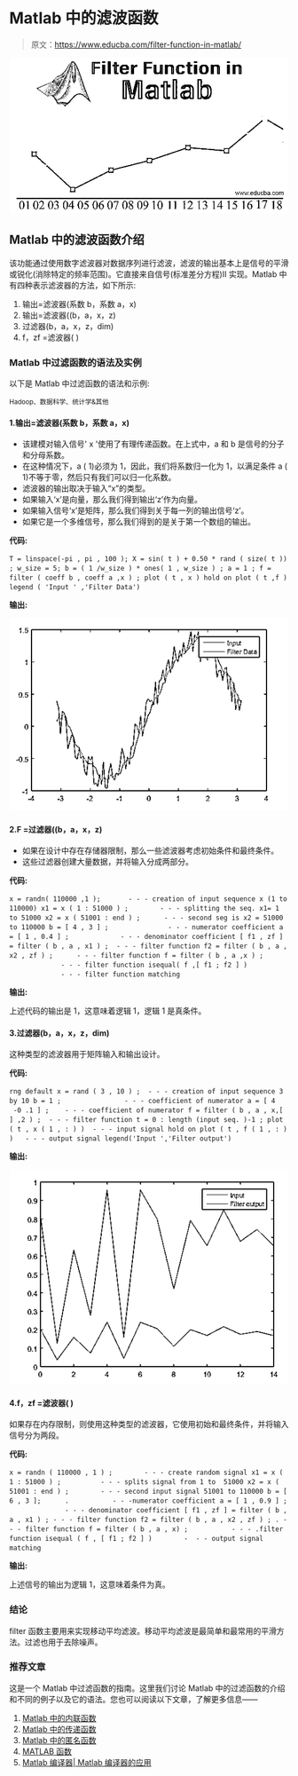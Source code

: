 # Matlab 中的滤波函数

> 原文：<https://www.educba.com/filter-function-in-matlab/>

![Filter Function in Matlab](img/1069e95bb0aa5469ffafae9d03a07c29.png)



## Matlab 中的滤波函数介绍

该功能通过使用数字滤波器对数据序列进行滤波，滤波的输出基本上是信号的平滑或锐化(消除特定的频率范围)。它直接来自信号(标准差分方程)II 实现。Matlab 中有四种表示滤波器的方法，如下所示:

1.  输出=滤波器(系数 b，系数 a，x)
2.  输出=滤波器((b，a，x，z)
3.  过滤器(b，a，x，z，dim)
4.  f，zf =滤波器( )

### Matlab 中过滤函数的语法及实例

以下是 Matlab 中过滤函数的语法和示例:

<small>Hadoop、数据科学、统计学&其他</small>

#### 1.输出=滤波器(系数 b，系数 a，x)

*   该建模对输入信号' x '使用了有理传递函数。在上式中，a 和 b 是信号的分子和分母系数。
*   在这种情况下，a ( 1)必须为 1，因此，我们将系数归一化为 1，以满足条件 a ( 1)不等于零，然后只有我们可以归一化系数。
*   滤波器的输出取决于输入“x”的类型。
*   如果输入‘x’是向量，那么我们得到输出‘z’作为向量。
*   如果输入信号‘x’是矩阵，那么我们得到关于每一列的输出信号‘z’。
*   如果它是一个多维信号，那么我们得到的是关于第一个数组的输出。

**代码:**

`T = linspace(-pi , pi , 100 );
X = sin( t ) + 0.50 * rand ( size( t )) ;
w_size = 5;
b = ( 1 /w_size ) * ones( 1 , w_size ) ;
a = 1 ;
f = filter ( coeff b , coeff a ,x ) ;
plot ( t , x )
hold on
plot ( t ,f )
legend ( 'Input ' ,'Filter Data')`

**输出:**

![Filter Function in Matlab-1.1](img/b57ffb931ca2fef36bf575e70d5fcf7b.png)



#### 2.F =过滤器((b，a，x，z)

*   如果在设计中存在存储器限制，那么一些滤波器考虑初始条件和最终条件。
*   这些过滤器创建大量数据，并将输入分成两部分。

**代码:**

`x = randn( 110000 ,1 );       - - - creation of input sequence x (1 to 110000)
x1 = x ( 1 : 51000 ) ;        - - - splitting the seq. x1= 1 to 51000
x2 = x ( 51001 : end ) ;      - - - second seg is x2 = 51000 to 110000
b = [ 4 , 3 ] ;               - - - numerator coefficient
a = [ 1 , 0.4 ] ;             - - - denominator coefficient
[ f1 , zf ] = filter ( b , a , x1 ) ;  - - - filter function
f2 = filter ( b , a , x2 , zf ) ;      - - - filter function
f = filter ( b , a ,x ) ;              - - - filter function
isequal( f ,[ f1 ; f2 ] )              - - - filter function matching`

**输出:**

上述代码的输出是 1，这意味着逻辑 1，逻辑 1 是真条件。

#### 3.过滤器(b，a，x，z，dim)

这种类型的滤波器用于矩阵输入和输出设计。

**代码:**

`rng default
x = rand ( 3 , 10 ) ;  - - - creation of input sequence 3 by 10
b = 1 ;                - - - coefficient of numerator
a = [ 4  -0 .1 ] ;    - - - coefficient of numerator
f = filter ( b , a , x,[ ] ,2 ) ;  - - - filter function
t = 0 : length (input seq. )-1 ;
plot ( t , x ( 1 , : ) )  - - - input signal
hold on
plot ( t , f ( 1 , : ) )   - - - output signal
legend('Input ','Filter output')`

**输出:**

![Filter Function in Matlab-1.2](img/719e960aaf74064e543a6e7b5f5fe5f4.png)



#### 4.f，zf =滤波器( )

如果存在内存限制，则使用这种类型的滤波器，它使用初始和最终条件，并将输入信号分为两段。

**代码:**

`x = randn ( 110000 , 1 ) ;        - - - create random signal
x1 = x ( 1 : 51000 ) ;          - - - splits signal from 1 to  51000
x2 = x ( 51001 : end ) ;        - - - second input signal 51001 to 110000
b = [ 6 , 3 ];      .           - - -numerator coefficient
a = [ 1 , 0.9 ] ;               - - - denominator coefficient
[ f1 , zf ] = filter ( b , a , x1 ) ; - - - filter function
f2 = filter ( b , a , x2 , zf ) ; . - - - filter function
f = filter ( b , a , x) ;           - - - .filter function
isequal ( f , [ f1 ; f2 ] )        -  - - output signal matching`

**输出:**

上述信号的输出为逻辑 1，这意味着条件为真。

### 结论

filter 函数主要用来实现移动平均滤波。移动平均滤波是最简单和最常用的平滑方法。过滤也用于去除噪声。

### 推荐文章

这是一个 Matlab 中过滤函数的指南。这里我们讨论 Matlab 中的过滤函数的介绍和不同的例子以及它的语法。您也可以阅读以下文章，了解更多信息——

1.  [Matlab 中的内联函数](https://www.educba.com/inline-functions-in-matlab/)
2.  [Matlab 中的传递函数](https://www.educba.com/transfer-functions-in-matlab/)
3.  [Matlab 中的匿名函数](https://www.educba.com/anonymous-functions-in-matlab/)
4.  [MATLAB 函数](https://www.educba.com/matlab-functions/)
5.  [Matlab 编译器| Matlab 编译器的应用](https://www.educba.com/matlab-compiler/)





